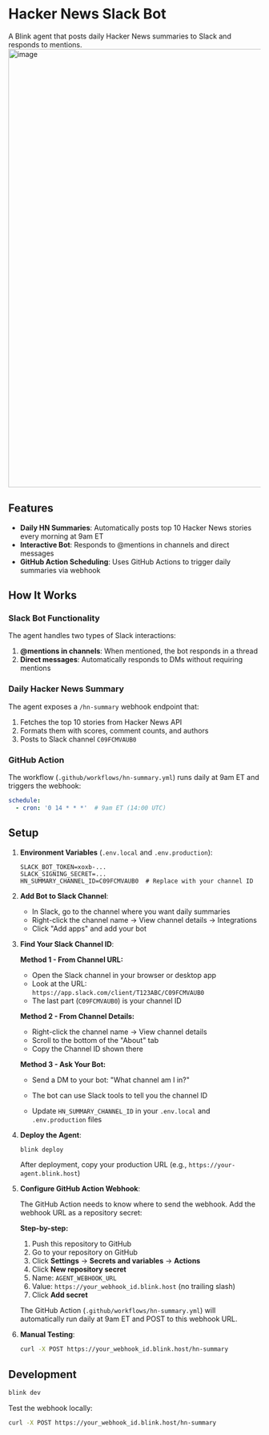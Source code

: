 # Hacker News Slack Bot

A Blink agent that posts daily Hacker News summaries to Slack and responds to mentions.
<img width="1229" height="875" alt="image" src="https://github.com/user-attachments/assets/0e20e7cc-d66e-4f52-a32d-fc09bdc903f1" />


## Features

- **Daily HN Summaries**: Automatically posts top 10 Hacker News stories every morning at 9am ET
- **Interactive Bot**: Responds to @mentions in channels and direct messages
- **GitHub Action Scheduling**: Uses GitHub Actions to trigger daily summaries via webhook

## How It Works

### Slack Bot Functionality

The agent handles two types of Slack interactions:

1. **@mentions in channels**: When mentioned, the bot responds in a thread
2. **Direct messages**: Automatically responds to DMs without requiring mentions

### Daily Hacker News Summary

The agent exposes a `/hn-summary` webhook endpoint that:
1. Fetches the top 10 stories from Hacker News API
2. Formats them with scores, comment counts, and authors
3. Posts to Slack channel `C09FCMVAUB0`

### GitHub Action

The workflow (`.github/workflows/hn-summary.yml`) runs daily at 9am ET and triggers the webhook:

```yaml
schedule:
  - cron: '0 14 * * *'  # 9am ET (14:00 UTC)
```

## Setup

1. **Environment Variables** (`.env.local` and `.env.production`):
   ```
   SLACK_BOT_TOKEN=xoxb-...
   SLACK_SIGNING_SECRET=...
   HN_SUMMARY_CHANNEL_ID=C09FCMVAUB0  # Replace with your channel ID
   ```

2. **Add Bot to Slack Channel**:
   - In Slack, go to the channel where you want daily summaries
   - Right-click the channel name → View channel details → Integrations
   - Click "Add apps" and add your bot

3. **Find Your Slack Channel ID**:
   
   **Method 1 - From Channel URL:**
   - Open the Slack channel in your browser or desktop app
   - Look at the URL: `https://app.slack.com/client/T123ABC/C09FCMVAUB0`
   - The last part (`C09FCMVAUB0`) is your channel ID
   
   **Method 2 - From Channel Details:**
   - Right-click the channel name → View channel details
   - Scroll to the bottom of the "About" tab
   - Copy the Channel ID shown there
   
   **Method 3 - Ask Your Bot:**
   - Send a DM to your bot: "What channel am I in?"
   - The bot can use Slack tools to tell you the channel ID
   
   - Update `HN_SUMMARY_CHANNEL_ID` in your `.env.local` and `.env.production` files

4. **Deploy the Agent**:
   ```bash
   blink deploy
   ```
   
   After deployment, copy your production URL (e.g., `https://your-agent.blink.host`)

5. **Configure GitHub Action Webhook**:
   
   The GitHub Action needs to know where to send the webhook. Add the webhook URL as a repository secret:
   
   **Step-by-step:**
   1. Push this repository to GitHub
   2. Go to your repository on GitHub
   3. Click **Settings** → **Secrets and variables** → **Actions**
   4. Click **New repository secret**
   5. Name: `AGENT_WEBHOOK_URL`
   6. Value: `https://your_webhook_id.blink.host` (no trailing slash)
   7. Click **Add secret**
   
   The GitHub Action (`.github/workflows/hn-summary.yml`) will automatically run daily at 9am ET and POST to this webhook URL.

6. **Manual Testing**:
   ```bash
   curl -X POST https://your_webhook_id.blink.host/hn-summary
   ```

## Development

```bash
blink dev
```

Test the webhook locally:
```bash
curl -X POST https://your_webhook_id.blink.host/hn-summary
```
